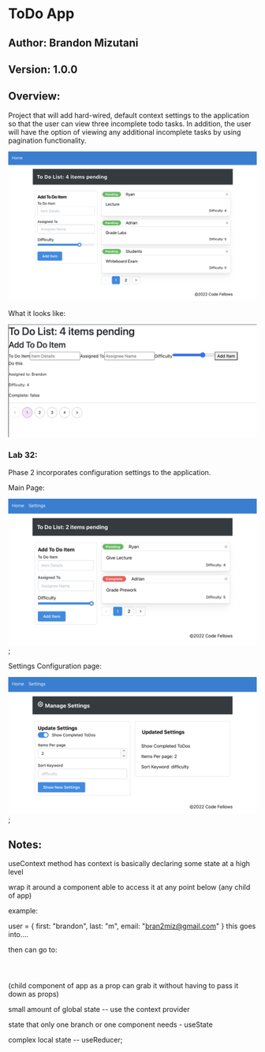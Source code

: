 # ToDo App

## Author: Brandon Mizutani

## Version: 1.0.0

## Overview: 

Project that will add hard-wired, default context settings to the application so that the user can view three incomplete todo tasks. In addition, the user will have the option of viewing any additional incomplete tasks by using pagination functionality.

![lab 31](./todo.png)

What it looks like:

![lab 31 expected](./screen-shot1.png)

### Lab 32:

Phase 2 incorporates configuration settings to the application.

Main Page: 

![lab 32](./todo-1.png);

Settings Configuration page:

![lab 32](./settings.png);

## Notes: 

useContext method has context is basically declaring some state at a high level

wrap it around a component 
able to access it at any point below (any child of app)

example:

user = {
    first: "brandon",
    last: "m",
    email: "bran2miz@gmail.com"
}
this goes into....

<app> </app>

then can go to:

<header></header> (child component of app as a prop can grab it without having to pass it down as props)

small amount of global state -- use the context provider

state that only one branch or one component needs - useState

complex local state -- useReducer;